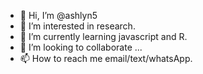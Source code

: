 - 👋 Hi, I’m @ashlyn5
- 👀 I’m interested in research.
- 🌱 I’m currently learning javascript and R.
- 💞️ I’m looking to collaborate ...
- 📫 How to reach me email/text/whatsApp.
